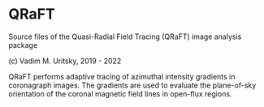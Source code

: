 # QRaFT
Source files of the Quasi-Radial Field Tracing (QRaFT) image analysis package

(c) Vadim M. Uritsky, 2019 - 2022

QRaFT performs adaptive tracing of azimuthal intensity gradients in coronagraph images. The gradients are used to evaluate the plane-of-sky orientation of the coronal magnetic field lines in open-flux regions.
